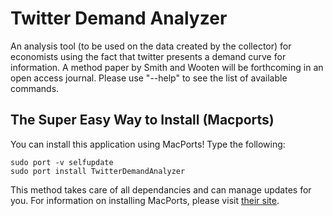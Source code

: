 Twitter Demand Analyzer
=====================

An analysis tool (to be used on the data created by the collector) for economists using the fact that twitter presents a demand curve for information.  A method paper by Smith and Wooten will be forthcoming in an open access journal.  Please use "--help" to see the list of available commands.

## The Super Easy Way to Install (Macports) ##

You can install this application using MacPorts!  Type the following:

	sudo port -v selfupdate
	sudo port install TwitterDemandAnalyzer

This method takes care of all dependancies and can manage updates for you.  For information on installing MacPorts, please visit [their site](http://www.macports.org/install.php).
